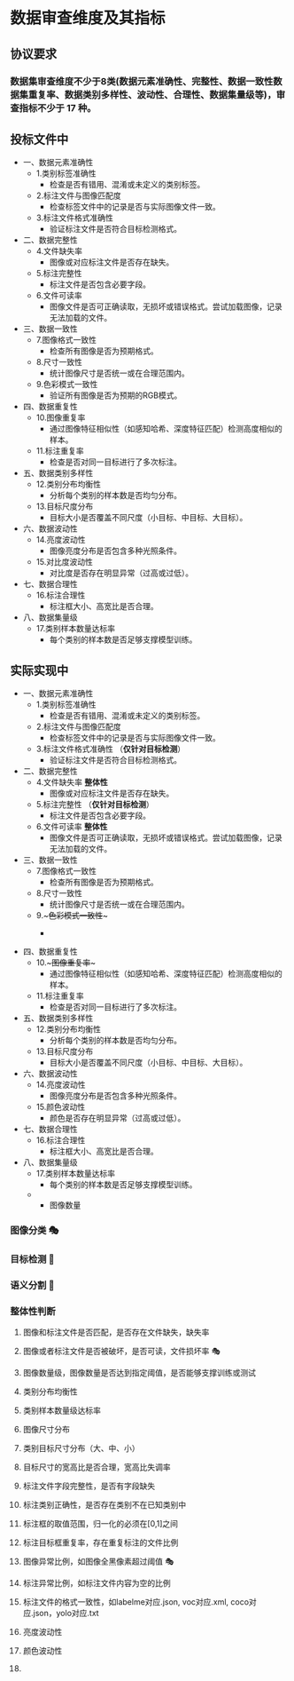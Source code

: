 # 数据审查维度及其指标
## 协议要求
### 数据集审查维度不少于8类(数据元素准确性、完整性、数据一致性数据集重复率、数据类别多样性、波动性、合理性、数据集量级等)，审查指标不少于 17 种。

## 投标文件中
- 一、数据元素准确性
    - 1.类别标签准确性 
        - 检查是否有错用、混淆或未定义的类别标签。
    - 2.标注文件与图像匹配度
        - 检查标签文件中的记录是否与实际图像文件一致。
    - 3.标注文件格式准确性
        - 验证标注文件是否符合目标检测格式。
- 二、数据完整性
    - 4.文件缺失率
        - 图像或对应标注文件是否存在缺失。
    - 5.标注完整性
        - 标注文件是否包含必要字段。
    - 6.文件可读率
        - 图像文件是否可正确读取，无损坏或错误格式。尝试加载图像，记录无法加载的文件。
- 三、数据一致性
    - 7.图像格式一致性
        - 检查所有图像是否为预期格式。
    - 8.尺寸一致性
        - 统计图像尺寸是否统一或在合理范围内。
    - 9.色彩模式一致性
        - 验证所有图像是否为预期的RGB模式。
- 四、数据重复性
    - 10.图像重复率
        - 通过图像特征相似性（如感知哈希、深度特征匹配）检测高度相似的样本。
    - 11.标注重复率
        - 检查是否对同一目标进行了多次标注。
- 五、数据类别多样性
    - 12.类别分布均衡性
        - 分析每个类别的样本数是否均匀分布。
    - 13.目标尺度分布
        - 目标大小是否覆盖不同尺度（小目标、中目标、大目标）。
- 六、数据波动性
    - 14.亮度波动性
        - 图像亮度分布是否包含多种光照条件。
    - 15.对比度波动性
        - 对比度是否存在明显异常（过高或过低）。
- 七、数据合理性
    - 16.标注合理性
        - 标注框大小、高宽比是否合理。
- 八、数据集量级
    - 17.类别样本数量达标率
        - 每个类别的样本数是否足够支撑模型训练。



## 实际实现中
- 一、数据元素准确性
    - 1.类别标签准确性 
        - 检查是否有错用、混淆或未定义的类别标签。
    - 2.标注文件与图像匹配度
        - 检查标签文件中的记录是否与实际图像文件一致。
    - 3.标注文件格式准确性 （**仅针对目标检测**）
        - 验证标注文件是否符合目标检测格式。
- 二、数据完整性
    - 4.文件缺失率 **整体性**
        - 图像或对应标注文件是否存在缺失。
    - 5.标注完整性 （**仅针对目标检测**）
        - 标注文件是否包含必要字段。
    - 6.文件可读率 **整体性**
        - 图像文件是否可正确读取，无损坏或错误格式。尝试加载图像，记录无法加载的文件。
- 三、数据一致性
    - 7.图像格式一致性
        - 检查所有图像是否为预期格式。
    - 8.尺寸一致性
        - 统计图像尺寸是否统一或在合理范围内。
    - 9.~~~色彩模式一致性~~~
        - ~~~验证所有图像是否为预期的RGB模式。~~~
- 四、数据重复性
    - 10.~~~图像重复率~~~
        - 通过图像特征相似性（如感知哈希、深度特征匹配）检测高度相似的样本。
    - 11.标注重复率
        - 检查是否对同一目标进行了多次标注。
- 五、数据类别多样性
    - 12.类别分布均衡性
        - 分析每个类别的样本数是否均匀分布。
    - 13.目标尺度分布
        - 目标大小是否覆盖不同尺度（小目标、中目标、大目标）。
- 六、数据波动性
    - 14.亮度波动性
        - 图像亮度分布是否包含多种光照条件。
    - 15.颜色波动性
        - 颜色是否存在明显异常（过高或过低）。
- 七、数据合理性
    - 16.标注合理性
        - 标注框大小、高宽比是否合理。
- 八、数据集量级
    - 17.类别样本数量达标率
        - 每个类别的样本数是否足够支撑模型训练。
    - * 图像数量

<!-- :dolls: :flags:  :rainbow: -->
### 图像分类 :performing_arts: 
### 目标检测 :dart:
### 语义分割 :sunrise:

### 整体性判断
1. 图像和标注文件是否匹配，是否存在文件缺失，缺失率 
2. 图像或者标注文件是否被破坏，是否可读，文件损坏率 :performing_arts:

3. 图像数量级，图像数量是否达到指定阈值，是否能够支撑训练或测试
4. 类别分布均衡性
5. 类别样本数量级达标率

6. 图像尺寸分布
7. 类别目标尺寸分布（大、中、小）
8. 目标尺寸的宽高比是否合理，宽高比失调率

9. 标注文件字段完整性，是否有字段缺失
10. 标注类别正确性，是否存在类别不在已知类别中
12. 标注框的取值范围，归一化的必须在[0,1]之间

11. 标注目标框重复率，存在重复标注的文件比例

12. 图像异常比例，如图像全黑像素超过阈值  :performing_arts:
13. 标注异常比例，如标注文件内容为空的比例

14. 标注文件的格式一致性，如labelme对应.json, voc对应.xml, coco对应.json，yolo对应.txt

15. 亮度波动性
16. 颜色波动性

17. 

